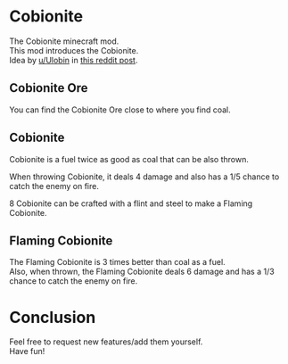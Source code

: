 # Cobionite
The Cobionite minecraft mod.<br/>
This mod introduces the Cobionite.<br/>
Idea by [u/Ulobin](https://www.reddit.com/user/Ulobin/) in [this reddit post](https://www.reddit.com/r/MinecraftModIdeas/comments/hzo01z/mod_idea_cobionite_or_the_fire_ball_mod_i_will_be/).

## Cobionite Ore

You can find the Cobionite Ore close to where you find coal.

## Cobionite
Cobionite is a fuel twice as good as coal that can be also thrown.

When throwing Cobionite, it deals 4 damage and also has a 1/5 chance to catch the enemy on fire.

8 Cobionite can be crafted with a flint and steel to make a Flaming Cobionite.

## Flaming Cobionite
The Flaming Cobionite is 3 times better than coal as a fuel.<br/>
Also, when thrown, the Flaming Cobionite deals 6 damage and has a 1/3 chance to catch the enemy on fire.

# Conclusion
Feel free to request new features/add them yourself.<br/>
Have fun!
